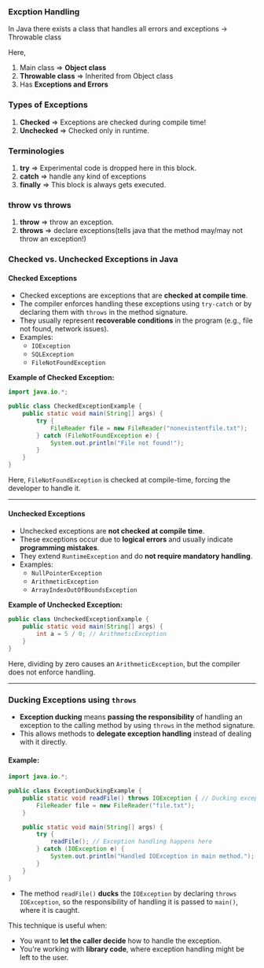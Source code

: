 ###  Excption Handling

In Java there exists a class that handles all errors and exceptions -> Throwable class

Here,
1. Main class => **Object class**
2. **Throwable class** => Inherited from Object class
3. Has **Exceptions and Errors**
   
### Types of Exceptions
1. **Checked** => Exceptions are checked during compile time!
2. **Unchecked** => Checked only in runtime.

### Terminologies
1. **try** => Experimental code is dropped here in this block.
2. **catch** => handle any kind of exceptions
3. **finally** => This block is always gets executed.

### throw vs throws
1. **throw** => throw an exception.
2. **throws** => declare exceptions(tells java that the method may/may not throw an exception!)

### **Checked vs. Unchecked Exceptions in Java**



#### **Checked Exceptions**
- Checked exceptions are exceptions that are **checked at compile time**.
- The compiler enforces handling these exceptions using `try-catch` or by declaring them with `throws` in the method signature.
- They usually represent **recoverable conditions** in the program (e.g., file not found, network issues).
- Examples:
  - `IOException`
  - `SQLException`
  - `FileNotFoundException`
  
**Example of Checked Exception:**
```java
import java.io.*;

public class CheckedExceptionExample {
    public static void main(String[] args) {
        try {
            FileReader file = new FileReader("nonexistentfile.txt");
        } catch (FileNotFoundException e) {
            System.out.println("File not found!");
        }
    }
}
```
Here, `FileNotFoundException` is checked at compile-time, forcing the developer to handle it.

---

#### **Unchecked Exceptions**
- Unchecked exceptions are **not checked at compile time**.
- These exceptions occur due to **logical errors** and usually indicate **programming mistakes**.
- They extend `RuntimeException` and do **not require mandatory handling**.
- Examples:
  - `NullPointerException`
  - `ArithmeticException`
  - `ArrayIndexOutOfBoundsException`

**Example of Unchecked Exception:**
```java
public class UncheckedExceptionExample {
    public static void main(String[] args) {
        int a = 5 / 0; // ArithmeticException
    }
}
```
Here, dividing by zero causes an `ArithmeticException`, but the compiler does not enforce handling.

---

### **Ducking Exceptions using `throws`**
- **Exception ducking** means **passing the responsibility** of handling an exception to the calling method by using `throws` in the method signature.
- This allows methods to **delegate exception handling** instead of dealing with it directly.

#### **Example:**
```java
import java.io.*;

public class ExceptionDuckingExample {
    public static void readFile() throws IOException { // Ducking exception
        FileReader file = new FileReader("file.txt");
    }

    public static void main(String[] args) {
        try {
            readFile(); // Exception handling happens here
        } catch (IOException e) {
            System.out.println("Handled IOException in main method.");
        }
    }
}
```
- The method `readFile()` **ducks** the `IOException` by declaring `throws IOException`, so the responsibility of handling it is passed to `main()`, where it is caught.

This technique is useful when:
- You want to **let the caller decide** how to handle the exception.
- You're working with **library code**, where exception handling might be left to the user.